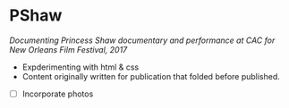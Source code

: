 # PShaw
*Documenting Princess Shaw documentary and performance at CAC for New Orleans Film Festival, 2017*
* Expderimenting with html & css
* Content originally written for publication that folded before published.
- [ ] Incorporate photos
